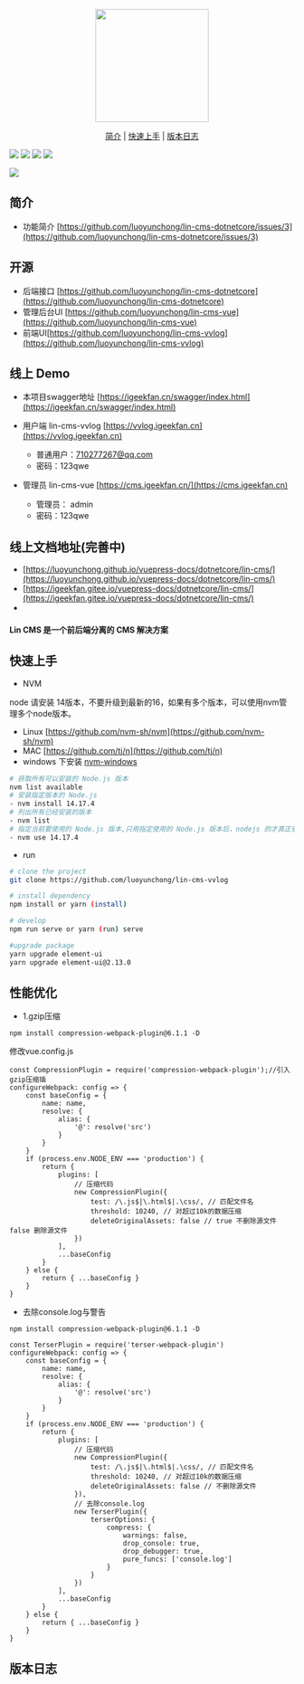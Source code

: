 
<p align="center">
  <a href="http://doc.cms.7yue.pro/">
    <img width="200" src="https://consumerminiaclprd01.blob.core.chinacloudapi.cn/miniappbackground/sfgmember/lin/left-logo.png">
  </a>
</p>

<p align="center">
  <a href="#简介">简介</a>&nbsp;|&nbsp;<a href="#快速上手">快速上手</a>&nbsp;|&nbsp;<a href="#版本日志">版本日志</a>
</p>

![](https://img.shields.io/badge/版本-0.0.1-3963bc.svg)
![](https://img.shields.io/badge/node-8.11.0+-3963bc.svg)
![](https://img.shields.io/badge/脚手架-vuecli3-3963bc.svg)
![](https://img.shields.io/badge/license-MIT-3963bc.svg)

![](https://img.shields.io/badge/developer-@igeekfan-3963bc.svg)

## 简介
- 功能简介 [https://github.com/luoyunchong/lin-cms-dotnetcore/issues/3](https://github.com/luoyunchong/lin-cms-dotnetcore/issues/3)
## 开源
- 后端接口 [https://github.com/luoyunchong/lin-cms-dotnetcore](https://github.com/luoyunchong/lin-cms-dotnetcore)
- 管理后台UI [https://github.com/luoyunchong/lin-cms-vue](https://github.com/luoyunchong/lin-cms-vue)
- 前端UI[https://github.com/luoyunchong/lin-cms-vvlog](https://github.com/luoyunchong/lin-cms-vvlog)


## 线上 Demo

- 本项目swagger地址 [https://igeekfan.cn/swagger/index.html](https://igeekfan.cn/swagger/index.html)
- 用户端 lin-cms-vvlog [https://vvlog.igeekfan.cn](https://vvlog.igeekfan.cn)
  - 普通用户：710277267@qq.com
  - 密码：123qwe

- 管理员 lin-cms-vue [https://cms.igeekfan.cn/](https://cms.igeekfan.cn)
  - 管理员： admin
  - 密码：123qwe


## 线上文档地址(完善中)
- [https://luoyunchong.github.io/vuepress-docs/dotnetcore/lin-cms/](https://luoyunchong.github.io/vuepress-docs/dotnetcore/lin-cms/)
- [https://igeekfan.gitee.io/vuepress-docs/dotnetcore/lin-cms/](https://igeekfan.gitee.io/vuepress-docs/dotnetcore/lin-cms/)
- 
#### Lin CMS 是一个前后端分离的 CMS 解决方案
## 快速上手

- NVM 

node 请安装 14版本，不要升级到最新的16，如果有多个版本，可以使用nvm管理多个node版本。
- Linux [https://github.com/nvm-sh/nvm](https://github.com/nvm-sh/nvm)
- MAC [https://github.com/tj/n](https://github.com/tj/n)
- windows 下安装 [nvm-windows](https://github.com/coreybutler/nvm-windows/releases)

```sh
# 获取所有可以安装的 Node.js 版本
nvm list available
# 安装指定版本的 Node.js
- nvm install 14.17.4
# 列出所有已经安装的版本
- nvm list
# 指定当前要使用的 Node.js 版本,只用指定使用的 Node.js 版本后，nodejs 的才真正安装了。
- nvm use 14.17.4
```
- run
```sh
# clone the project
git clone https://github.com/luoyunchong/lin-cms-vvlog

# install dependency
npm install or yarn (install)

# develop
npm run serve or yarn (run) serve

#upgrade package
yarn upgrade element-ui
yarn upgrade element-ui@2.13.0
```

## 性能优化
- 1.gzip压缩
```
npm install compression-webpack-plugin@6.1.1 -D
```

修改vue.config.js
```
const CompressionPlugin = require('compression-webpack-plugin');//引入gzip压缩插
configureWebpack: config => {
    const baseConfig = {
        name: name,
        resolve: {
            alias: {
                '@': resolve('src')
            }
        }
    }
    if (process.env.NODE_ENV === 'production') {
        return {
            plugins: [
                // 压缩代码
                new CompressionPlugin({
                    test: /\.js$|\.html$|.\css/, // 匹配文件名
                    threshold: 10240, // 对超过10k的数据压缩
                    deleteOriginalAssets: false // true 不删除源文件 false 删除源文件
                })
            ],
            ...baseConfig
        }
    } else {
        return { ...baseConfig }
    }
}
```



- 去除console.log与警告
```
npm install compression-webpack-plugin@6.1.1 -D
```

```
const TerserPlugin = require('terser-webpack-plugin')
configureWebpack: config => {
    const baseConfig = {
        name: name,
        resolve: {
            alias: {
                '@': resolve('src')
            }
        }
    }
    if (process.env.NODE_ENV === 'production') {
        return {
            plugins: [
                // 压缩代码
                new CompressionPlugin({
                    test: /\.js$|\.html$|.\css/, // 匹配文件名
                    threshold: 10240, // 对超过10k的数据压缩
                    deleteOriginalAssets: false // 不删除源文件
                }),
                // 去除console.log
                new TerserPlugin({
                    terserOptions: {
                        compress: {
                            warnings: false,
                            drop_console: true,
                            drop_debugger: true,
                            pure_funcs: ['console.log']
                        }
                    }
                })
            ],
            ...baseConfig
        }
    } else {
        return { ...baseConfig }
    }
}

```

## 版本日志

